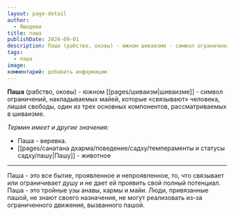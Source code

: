 ```yaml
---
layout: page-detail
author:
  - Яшодеви
title: паша
publishDate: 2024-09-01
description: Паша (рабство, оковы) - южном шиваизме - символ ограничений, накладываемых майей, которые «связывают» человека, лишая свободы, один из трех основных компонентов, рассматриваемых в шиваизме.
tags:
  - паша
image: 
комментарий: добавить информацию
---
```

**Паша** (рабство, оковы) - южном [[pages/шиваизм|шиваизме]] - символ ограничений, накладываемых майей, которые «связывают» человека, лишая свободы, один из трех основных компонентов, рассматриваемых в шиваизме. 

*Термин имеет и другие значения:*

- Паша - веревка.
- [[pages/санатана дхарма/поведение/садху/темпераменты и статусы садху/пашу|Пашу]] - животное

---
Паша - это все бытие, проявленное и непроявленное, то, что связывает или ограничивает душу и не дает ей проявить свой полный потенциал. Паша - это тройные узы анавы, кармы и майи. 
Люди, привязанные пашой, не знают своего назначения, не могут реализовать из-за ограниченного движения, вызванного пашой.

